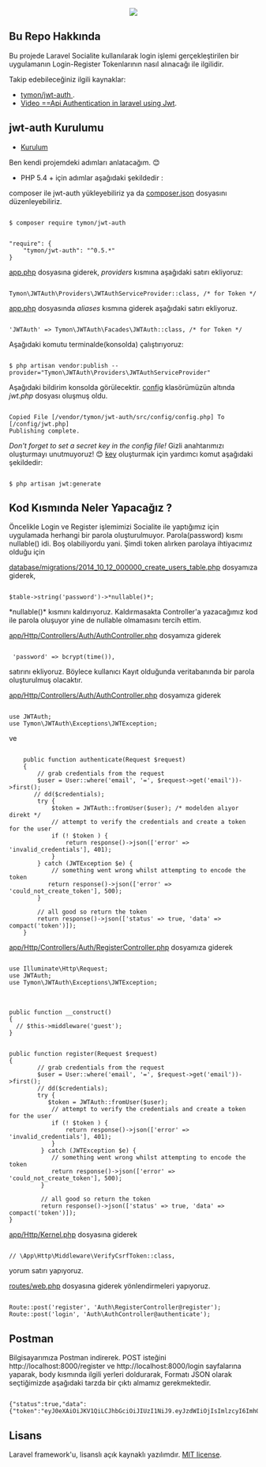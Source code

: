 <p align="center"><img src="https://laravel.com/assets/img/components/logo-laravel.svg"></p>

## Bu Repo Hakkında
 
 Bu projede Laravel Socialite kullanılarak login işlemi gerçekleştirilen bir uygulamanın Login-Register Tokenlarının nasıl alınacağı ile ilgilidir.
 
  Takip edebileceğiniz ilgili kaynaklar:

- [tymon/jwt-auth ](https://github.com/tymondesigns/jwt-auth).
- [Video ==Api Authentication in laravel using Jwt](https://www.youtube.com/watch?v=O-hVQG3_W6k).


## jwt-auth Kurulumu

- [Kurulum](https://github.com/tymondesigns/jwt-auth/wiki/Installation) 

Ben kendi projemdeki adımları anlatacağım. :blush:

- PHP 5.4 + için adımlar aşağıdaki şekildedir : 

composer ile jwt-auth yükleyebiliriz ya da [composer.json](https://github.com/dilekuzulmez/Login-API/blob/master/composer.json#L12) dosyasını düzenleyebiliriz.
<pre><code>
$ composer require tymon/jwt-auth
</code></pre>

<pre><code>
"require": {
    "tymon/jwt-auth": "^0.5.*"
}
</code></pre>

[app.php](https://github.com/dilekuzulmez/Login-API/blob/master/config/app.php#L181) dosyasına giderek, *providers* kısmına aşağıdaki satırı ekliyoruz:
<pre><code>
Tymon\JWTAuth\Providers\JWTAuthServiceProvider::class, /* for Token */
</code></pre>

[app.php](https://github.com/dilekuzulmez/Login-API/blob/master/config/app.php#L233) dosyasında *aliases* kısmına giderek aşağıdaki satırı ekliyoruz.
<pre><code>
'JWTAuth' => Tymon\JWTAuth\Facades\JWTAuth::class, /* for Token */ 
</code></pre>

Aşağıdaki komutu terminalde(konsolda) çalıştırıyoruz:
<pre><code>
$ php artisan vendor:publish --provider="Tymon\JWTAuth\Providers\JWTAuthServiceProvider"
</code></pre>

Aşağıdaki bildirim konsolda görülecektir. [config](https://github.com/dilekuzulmez/Login-API/blob/master/config/jwt.php) klasörümüzün altında *jwt.php* dosyası oluşmuş oldu.
<pre><code>
Copied File [/vendor/tymon/jwt-auth/src/config/config.php] To [/config/jwt.php]
Publishing complete.
</code></pre>

*Don't forget to set a secret key in the config file!*
Gizli anahtarımızı oluşturmayı unutmuyoruz! :blush:
[key](https://github.com/dilekuzulmez/Login-API/blob/master/config/jwt.php#L24) oluşturmak için yardımcı komut aşağıdaki şekildedir:
<pre><code>
$ php artisan jwt:generate
</code></pre>


## Kod Kısmında Neler Yapacağız ?

Öncelikle Login ve Register işlemimizi Socialite ile yaptığımız için uygulamada herhangi bir parola oluşturulmuyor. Parola(password) kısmı nullable() idi. Boş olabiliyordu yani. Şimdi token alırken parolaya ihtiyacımız olduğu için

[database/migrations/2014_10_12_000000_create_users_table.php](https://github.com/dilekuzulmez/Login-API/blob/master/database/migrations/2014_10_12_000000_create_users_table.php#L20) dosyamıza giderek,
<pre><code>
$table->string('password')->*nullable()*;
</code></pre> *nullable()* kısmını kaldırıyoruz. Kaldırmasakta Controller'a yazacağımız kod ile parola oluşuyor yine de nullable olmamasını tercih ettim.

[app/Http/Controllers/Auth/AuthController.php](https://github.com/dilekuzulmez/Login-API/blob/master/app/Http/Controllers/Auth/AuthController.php#L67) dosyamıza giderek
<pre><code>
 'password' => bcrypt(time()), 
</code></pre> satırını ekliyoruz. Böylece kullanıcı Kayıt olduğunda veritabanında bir parola oluşturulmuş olacaktır.


[app/Http/Controllers/Auth/AuthController.php](https://github.com/dilekuzulmez/Login-API/blob/master/app/Http/Controllers/Auth/AuthController.php) dosyamıza giderek
<pre><code>
use JWTAuth;
use Tymon\JWTAuth\Exceptions\JWTException;
</code></pre>

ve

<pre><code>
    public function authenticate(Request $request)
    {
        // grab credentials from the request
        $user = User::where('email', '=', $request->get('email'))->first();
       // dd($credentials);
        try {
            $token = JWTAuth::fromUser($user); /* modelden alıyor direkt */
            // attempt to verify the credentials and create a token for the user
            if (! $token ) {
                return response()->json(['error' => 'invalid_credentials'], 401);
            }
        } catch (JWTException $e) {
            // something went wrong whilst attempting to encode the token
           return response()->json(['error' => 'could_not_create_token'], 500);
        }

        // all good so return the token
        return response()->json(['status' => true, 'data' => compact('token')]);
    }
</code></pre>

[app/Http/Controllers/Auth/RegisterController.php](https://github.com/dilekuzulmez/Login-API/blob/master/app/Http/Controllers/Auth/RegisterController.php) dosyamıza giderek
<pre><code>
use Illuminate\Http\Request;
use JWTAuth;
use Tymon\JWTAuth\Exceptions\JWTException;
</code>

<code>
public function __construct()
{
  // $this->middleware('guest');
}
</code></pre>

<pre><code>
public function register(Request $request)
{
        // grab credentials from the request
        $user = User::where('email', '=', $request->get('email'))->first();
        // dd($credentials);
        try {
           $token = JWTAuth::fromUser($user);
            // attempt to verify the credentials and create a token for the user
            if (! $token ) {
                return response()->json(['error' => 'invalid_credentials'], 401);
            }
         } catch (JWTException $e) {
            // something went wrong whilst attempting to encode the token
            return response()->json(['error' => 'could_not_create_token'], 500);
         }

         // all good so return the token
         return response()->json(['status' => true, 'data' => compact('token')]);
}
</code></pre>

[app/Http/Kernel.php](https://github.com/dilekuzulmez/Login-API/blob/master/app/Http/Kernel.php#L35) dosyasına giderek
<pre><code>
// \App\Http\Middleware\VerifyCsrfToken::class, 
</code></pre> yorum satırı yapıyoruz.

[routes/web.php](https://github.com/dilekuzulmez/Login-API/blob/master/routes/web.php) dosyasına giderek yönlendirmeleri yapıyoruz.
<pre><code>
Route::post('register', 'Auth\RegisterController@register');
Route::post('login', 'Auth\AuthController@authenticate'); 
</code></pre>

## Postman

Bilgisayarımıza Postman indirerek.
POST isteğini http://localhost:8000/register ve http://localhost:8000/login sayfalarına yaparak, body kısmında ilgili yerleri doldurarak,
Formatı JSON olarak seçtiğimizde aşağıdaki tarzda bir çıktı almamız gerekmektedir.
<pre><code>
{"status":true,"data":{"token":"eyJ0eXAiOiJKV1QiLCJhbGciOiJIUzI1NiJ9.eyJzdWIiOjIsImlzcyI6Imh0dHA6Ly9sb2NhbGhvc3Q6ODAwMC9yZWdpc3RlciIsImlhdCI6MTUwNDc3NjU4NCwiZXhwIjoxNTA0NzgwMTg0LCJuYmYiOjE1MDQ3NzY1ODQsImp0aSI6IkJnenNzV0RzQ0pUMVpHSXUifQ.CNhluN4fTA8Shs0_xRRvfmhlL4j4IXTrF52CYBjVA_8"}}
</code></pre>

## Lisans

Laravel framework'u, lisanslı açık kaynaklı yazılımdır. [MIT license](http://opensource.org/licenses/MIT).
